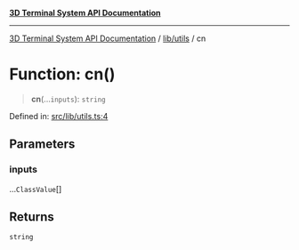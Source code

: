[**3D Terminal System API Documentation**](../../../README.md)

***

[3D Terminal System API Documentation](../../../README.md) / [lib/utils](../README.md) / cn

# Function: cn()

> **cn**(...`inputs`): `string`

Defined in: [src/lib/utils.ts:4](https://github.com/Dicommunitas/ThreeJS_Terminal_3D/blob/5b477f54175762d5c4c643839351148d429f45bb/src/lib/utils.ts#L4)

## Parameters

### inputs

...`ClassValue`[]

## Returns

`string`
